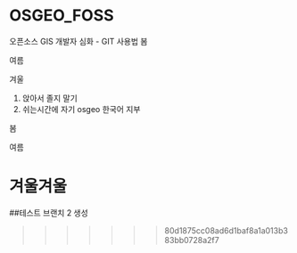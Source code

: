 # OSGEO_FOSS
오픈소스 GIS 개발자 심화 - GIT 사용법
봄

여름

겨울
1. 앉아서 졸지 말기
2. 쉬는시간에 자기
osgeo 한국어 지부

봄

여름

겨울겨울
=======

##테스트 브랜치 2 생성
>>>>>>> 80d1875cc08ad6d1baf8a1a013b383bb0728a2f7
